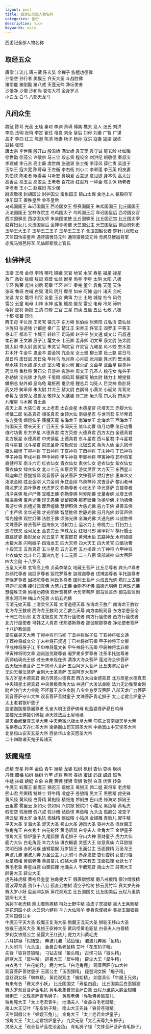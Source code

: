 ```yaml
---
layout: post
title: 西游记全部人物名称
categories: 备份
description: nice
keywords: nice
---
```


西游记全部人物名称

## 取经五众

唐僧 江流儿 唐三藏 陈玄奘 金蝉子 旃檀功德佛  
孙悟空 孙行者 美猴王 齐天大圣 斗战胜佛  
猪悟能 猪刚鬣 猪八戒 天蓬元帅 净坛使者  
沙悟净 沙僧 沙和尚 卷帘大将 金身罗汉  
小白龙 白马 八部天龙马

## 凡间众生

魏征 陈萼 光蕊 王珪 秦琼 李渊 萧瑀 傅奕 樵夫 渔人 张氏 刘洪  
李彪 法明 张稍 李定 崔玨 相良 刘全 皇后 刘母 刘妻 广智 广谋  
高才 李四 红三 陈澄 陈清 杨妻 杨子 杨孙 寇洪 寇妻 寇梁 宼栋  
寇铭 张旺  
唐太宗 李世民 殷开山 殷温娇 满堂娇 袁天罡 袁守诚 房玄龄 杜如晦  
徐世勣 徐茂公 许敬宗 马三宝 段志贤 程咬金 刘洪纪 胡敬德 秦叔宝  
李建成 李元吉 高士廉 虞世南 张道源 张士衡 李淳风 薛仁贵 吴道子  
玉华王 寇大宽 陈萼母 王左衙 李右衙 刘小二 李翠莲 李玉英 相良妻  
刘伯钦 陈老者 眼看喜 耳听怒 鼻嗅爱 舌尝思 意见欲 身本忧 高太公  
高香兰 高玉兰 高翠兰 王老者 百花娇 红百万 一秤金 陈关保 杨老者  
李老者 王小二 赵寡妇 陈少保  
尉迟敬德 封胡国公 封护国公 宝象国王 镇山太保 金池上人 镇殿将军  
净乐国王 善胜皇后 金圣皇后  
乌鸡国国王 车迟国国王 西凉国女王 祭赛国国王 朱紫国国王 比丘国国王  
灭法国国王 宝林寺院主 乌鸡国太子 乌鸡国王后 车迟国皇后 西凉国女官  
西凉国驿丞 西凉国太师 朱紫国馆使 比丘国驿丞 比丘国正宫 比丘国太宰  
赵寡妇女儿 灭法国皇后 金禅寺老僧 天竺国公主 天竺国皇后 铜台府刺史  
玉华王大王子 玉华王二王子 玉华王三王子 舍卫国赵长者 穿针儿张旺女  
天竺国怡宗皇帝 通背猿猴马元帅 通背猿猴流元帅 赤尻马猴崩将军  
赤尻马猴芭将军 凤仙郡郡侯上官氏

## 仙佛神灵

玉帝 王母 金母 李靖 哪吒 嫦娥 天官 地官 水官 寿星 福星 禄星  
敖广 敖钦 敖顺 敖闰 观音 仙翁 睺星 炁星 孛星 太阴 太阳 八极  
辛环 陶荣 庞洪 刘后 苟章 毕环 赵江 秦完 董全 袁角 天蓬 天佑  
张班 鲁班 左辅 右弼 清风 明月 摩昂 如来 阿傩 迦叶 诸天 金吒  
龙婆 龙女 鼍将 判官 金童 玉女 典簿 力士 土地 城隍 社令 风伯  
雷公 云童 电母 山神 水神 鲨鱼 鳠痴 蜃龙 雷公 电母 冷龙 谛听  
龟将 蛇将 狮奴 三清 四帝 三官 三星 四渎 五瘟 五岳 七政 八极  
十都 张蕃 邓化  
西王母 李长庚 王灵官 镇元子 东方朔 张伯端 张紫阳 丘弘济 葛仙翁  
许旌阳 张道陵 计都星 秦广王 楚江王 宋帝王 仵官王 阎罗王 平等王  
泰山王 都市王 卞城王 转轮王 司马卿 赵子任 张文通 臧文公 石叔通  
崔石卿 王文卿 展子江 扈文长 韦玉卿 孟非卿 明文章 康太尉 张太尉  
姚太尉 李太尉 殷灵官 朱灵官 陶灵官 许灵官 九曜星 角木蛟 奎木狼  
井木犴 牛金牛 鬼金羊 娄金狗 亢金龙 女土蝠 柳土獐 氐土貉 星日马  
昂日鸡 虚日鼠 房日兔 毕月乌 危月燕 心月狐 张月鹿 箕水豹 壁水貐  
参水猿 轸水蚓 尾火虎 室火猪 觜火猴 翼火蛇 文曲星 武曲星 巨灵神  
药叉将 鱼肚将 黄石公 日游神 夜游神 周文王 孔圣人 桃花女 鬼谷子  
弥勒佛 宝光佛 才光佛 千里眼 顺风耳 鳜都司 鲌太尉 鳝力士 鯾提督  
鱑把总 鲇外郎 恶乌龟 鼋枢密 鼍丞相 鲤总兵 勾死人 巨灵神 鱼肚将  
药叉将 鲥军师 朱太尉 井龙王 鲭太尉 白鹦哥 小黄龙 小骊龙 青背龙  
赤髯龙 徒劳龙 稳兽龙 敬仲龙 风婆婆 巽二郎 癞头鼋 四大将 四余罗  
九曜星 斗木獬 胃土彘  
高天上圣 大慈仁者 太上老君 太白金星 木德星官 托塔天王 赤脚大仙  
杨戬二郎 佑圣真君 翊圣真君 金顶大仙 南极星君 与世同君 东华帝君  
东方曼倩 姮娥仙子 荡魔天尊 东海龙王 南海龙王 北海龙王 西海龙王  
持国天王 增长天王 广目天王 多闻天王 值年功曹 值月功曹 值日功曹  
值时功曹 东方岁星 木德真君 南方荧惑 火德真君 西方太白 金德真君  
北方辰星 水德真君 中央镇星 土德真君 东斗星君 西斗星君 中斗星君  
南斗星君 北斗星君 崇恩圣帝 南极观音 北极玄灵 黄角大仙 金头揭谛  
银头揭谛 丁卯神将 丁丑神将 丁亥神将 丁酉神将 丁未神将 丁已神将  
甲子神将 甲戌神将 甲申神将 甲午神将 甲辰神将 甲寅神将 郭申将军  
直健将军 南斗六司 红衣仙女 青衣仙女 素衣仙女 皂衣仙女 紫衣仙女  
黄衣仙女 绿衣仙女 北斗七元 纠察灵官 游奕灵官 大力天王 东西星斗  
释迦牟尼 菩提祖师 观音菩萨 普贤菩萨 文殊菩萨 燃灯古佛 惠岸木叉  
泼法金刚 胜至金刚 大力金刚 永住金刚 乌巢禅师 灵吉菩萨 黎山老母  
降龙罗汉 迦叶尊者 伏虎罗汉 弥勒尊者 小张太子 华光菩萨 白雄尊者  
清净喜佛 毗卢尸佛 宝幢王佛 弥勒尊佛 阿弥陀佛 无量寿佛 龙尊王佛  
精进善佛 宝月光佛 现无愚佛 婆留那佛 那罗延佛 功德华佛 才功德佛  
善游步佛 旃檀光佛 摩尼幢佛 慧炬照佛 大慈光佛 慈力王佛 贤善首佛  
广主严佛 金华光佛 才光明佛 智慧胜佛 世静光佛 日月光佛 妙音声佛  
常光幢佛 观世灯佛 法胜王佛 须弥光佛 金海光佛 大通光佛 斗战胜佛  
文珠菩萨 普贤菩萨 巡海夜叉 锄树力士 运水力士 修桃力士 打扫力士  
巡海夜叉 泾河龙王 金衣力士 捧珠龙女 红眼马郎 黑甲将军 横行蟹士  
直跳虾婆 善财龙女 推云童子 布雾郎君 黄河水伯 五路神龙 水母娘娘  
水猿大圣 闪电娘子 四海龙王 四大天师 四大天王 四大灵官 四值功曹  
十殿冥王 五炁真君 五斗星君 五方五老 五方揭谛 六丁神将 六甲神将  
七衣仙女 北斗七元 瀛洲九老 十二元辰 二十八宿 雷部诸神 四大菩萨  
四大金刚 十八罗汉  
玉皇大天尊 玄穹高上帝 贞英李靖女 地藏王菩萨 比丘尼尊者 宾头卢尊者  
苏频陀尊者 诺巨罗尊者 跋陀罗尊者 迦理迦尊者 戍博迦尊者 半托迦尊者  
罗睺罗尊者 因揭陀尊者 阿氏多尊者 国师王菩萨 火焰五光佛 燃灯上古佛  
释迦牟尼佛 接引归真佛 大慧力王佛 金刚不坏佛 海德光明佛 日月珠光佛  
慧幢胜王佛 旃檀功德佛 观世音菩萨 大势至菩萨 御马监监丞 御马监监副  
黑水河河神 梅山六兄弟 火焰五光佛  
玉清元始天尊 上清灵宝天尊 太清道德天尊 东海龙王敖广 南海龙王敖钦  
北海龙王敖顺 西海龙王敖闰 太乙救苦天尊 南方南极观音 东方崇恩圣帝  
十洲三岛仙翁 北方北极玄灵 东方行瘟使者 南方行瘟使者 西方行瘟使者  
北方行瘟使者 可韩丈人真君 伐那婆斯尊者 那伽犀那尊者 净坛使者菩萨  
十八护教伽蓝  
掌瘟癀昊天大帝 丁卯神将司马卿 丁丑神将赵子任 丁亥神将张文通  
丁酉神将臧文公 丁未神将石叔通 丁已神将崔石卿 甲子神将王文卿  
甲戌神将展子江 甲申神将扈文长 甲午神将韦玉卿 甲辰神将孟非卿  
甲寅神将明文章 迦诺迦伐蹉尊者 阇罗弗多罗尊者 注荼半托迦尊者  
药师琉璃光王佛 过去未来现在佛 清净大海众菩萨 莲池海会佛菩萨  
西天极乐诸菩萨 三千揭谛大菩萨 五百阿罗大菩萨 比丘夷塞尼菩萨  
无边无量法菩萨 金刚大士圣菩萨 五百阿罗大菩萨  
东方岁星木德真君 南方荧惑火德真君 西方太白金德真君 北方辰星水德真君  
中央镇星土德真君 中央黄极黄角大仙 神通广大泼法金刚 法力无边胜至金刚  
毗卢沙门大力金刚 不坏尊王永住金刚 八宝金身罗汉菩萨 八部天龙广力菩萨  
观音菩萨守山大神 观音菩萨善财童子 文珠菩萨青毛狮子 太上老君金炉童子  
太上老君银炉童子  
迦诺迦跋厘惰阇尊者 孔雀大明王菩萨佛母 毗蓝婆菩萨昴日鸡母  
宝幢光王佛接引佛祖 承天效法后土皇地祗  
昊天金阙至尊玉皇大帝 中天紫微北极太皇大帝 勾陈上宫南极天皇大帝  
东岳泰山天齐仁圣大帝 南岳衡山司天昭圣大帝 中岳嵩山中天崇圣大帝  
北岳恒山安天玄圣大帝 西岳华山金天愿圣大帝  
二十四路诸天鬼子母诸天

## 妖魔鬼怪

虎精 奎星 羚羊 金鱼 青牛 猴精 龙婆 松树 枫树 杏仙 杏树 枫树  
丹桂 腊梅 柏树 桧树 竹竿 虎将 熊师 春娇 蜜蜂 蚂蜂 蠦蜂 班毛  
牛蜢 抹蜡 蜻蜓 白象 白鹿 黄狮 猱狮 雪狮 狻猊 白泽 伏狸 抟象  
牛魔王 蛟魔王 鹏魔王 狮驼王 猕猴王 禺狨王 卵二姐 寅将军 老虎精  
熊山君 熊罴精 特处士 野牛精 凌虚子 苍狼精 黑大王 黑熊精 虎先锋  
黄风怪 黄风怪 白骨精 黄袍怪 精细鬼 伶俐虫 巴山虎 倚海龙 狮猁王  
云里雾 雾里云 急如火 快如风 兴烘掀 掀烘兴 小鼍龙 黑鱼精 黄毛虎  
假悟空 假唐僧 假八戒 假沙僧 鲇鱼怪 黑鱼精 九头虫 孤直公 凌空子  
拂云叟 赛太岁 金毛犼 蜘蛛精 蜈蚣精 小钻风 金翅雕 青脸儿 犀牛精  
平天大圣 复海大圣 混天大圣 移山大圣 通风大圣 驱神大圣 混世魔王  
独角鬼王 白衣秀士 白花蛇怪 黄毛貂鼠 白骨夫人 金角大王 金炉童子  
银角大王 银炉童子 九尾狐狸 青毛狮子 守山大神 善财童子 虎力大仙  
鹿力大仙 白毛角鹿 羊力大仙 斑衣鳜婆 灵感大王 如意真仙 六耳猕猴  
灵明石猴 赤尻马猴 通臂猿猴 万岁狐王 玉面公主 玉面狸精 万圣龙王  
奔波儿灞 灞波儿奔 万圣公主 九头驸马 赤身鬼使 杏仙杏树 女童丹桂  
女童腊梅 黄眉老佛 黄眉童儿 红鳞大蟒 有来有去 玉面狐狸 女妖七子  
黄毛老象 寿星白鹿 白面狐狸 地涌夫人 半截观音 南山大王 辟寒大王  
辟暑大王 辟尘大王  
虎先锋虎精 黄袍怪奎星 独角兕大王 假唐僧猴精 假八戒猴精 假沙僧猴精  
碧波潭龙婆 劲节十八公 孤直公柏树 凌空子桧树 拂云叟竹竿 赛太岁先锋  
赛太岁小妖 盘丝洞女妖 黄花观观主 比丘国国丈 比丘国美后 云程万里鹏  
狐阿七大王  
寅将军老虎精 熊山君熊罴精 特处士野牛精 凌虚子苍狼精 黑大王黑熊精  
莲花洞四小妖 火云洞六健将 羊力大仙羚羊 赤身鬼使枫树 春娇玉面狐狸  
天竺国假公主  
牛魔王平天大圣 蛟魔王复海大圣 鹏魔王混天大圣 狮驼王移山大圣  
猕猴王通风大圣 禺狨王驱神大圣 黄风怪黄毛貂鼠 白骨夫人白骨精  
罗刹女铁扇公主 圣婴大王红孩儿 虎力大仙黄毛虎  
六耳猕猴「假悟空」 奔波儿灞「鲇鱼怪」 灞波儿奔黑「鱼精」  
九头驸马「九头虫」 金鼻白毛老鼠精 艾叶「花皮豹子精」  
先锋「铁背苍狼精」 刁钻古怪「狼头精」 古怪刁钻「狼头精」  
辟寒大王「犀牛精」 辟暑大王「犀牛精」 辟尘大王「犀牛精」  
白衣秀士「白花蛇怪」 鹿力大仙「白毛角鹿」 观音菩萨守山大神  
观音菩萨善财童子 玉面公主「玉面狸精」 琵琶洞女妖「蝎子精」  
盘丝洞女妖「蜘蛛精」 黄花观观主「蜈蚣精」 如意真仙「牛魔王兄弟」  
有来有去「赛太岁小妖」 比丘国国丈「寿星白鹿」 比丘国美后白面狐狸  
赛太岁观音菩萨金毛犼 黄毛老象普贤菩萨白象 云程万里鹏大鹏金翅雕  
狮猁王「文珠菩萨青毛狮子」 黄眉老佛「弥勒佛黄眉童儿」  
独角兕大王「太上老君青牛」 地涌夫人「金鼻白毛老鼠精」  
南山大王艾叶「花皮豹子精」 南山大王先锋「铁背苍狼精」  
天竺国假公主「嫦娥玉兔儿」 金角大王「太上老君金炉童子」  
银角大王「太上老君银炉童子」 九灵元圣「太乙天尊九头狮子」  
灵感大王「观音菩萨莲花池金鱼」 青毛狮子怪「文殊菩萨菩萨青毛狮子」 
